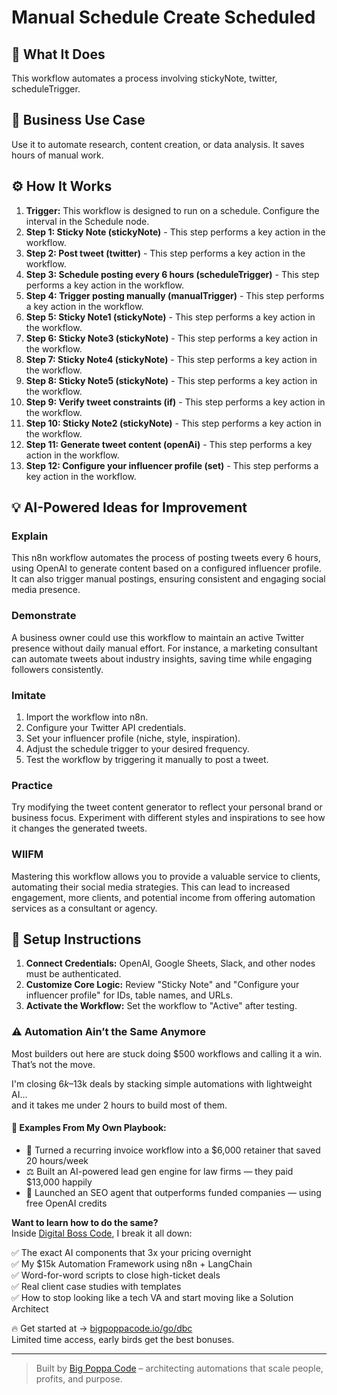 # Manual Schedule Create Scheduled

## 🚀 What It Does
This workflow automates a process involving stickyNote, twitter, scheduleTrigger.

## 💼 Business Use Case
Use it to automate research, content creation, or data analysis. It saves hours of manual work.

## ⚙️ How It Works
1.  **Trigger:** This workflow is designed to run on a schedule. Configure the interval in the Schedule node.
2. **Step 1: Sticky Note (stickyNote)** - This step performs a key action in the workflow.
3. **Step 2: Post tweet (twitter)** - This step performs a key action in the workflow.
4. **Step 3: Schedule posting every 6 hours (scheduleTrigger)** - This step performs a key action in the workflow.
5. **Step 4: Trigger posting manually (manualTrigger)** - This step performs a key action in the workflow.
6. **Step 5: Sticky Note1 (stickyNote)** - This step performs a key action in the workflow.
7. **Step 6: Sticky Note3 (stickyNote)** - This step performs a key action in the workflow.
8. **Step 7: Sticky Note4 (stickyNote)** - This step performs a key action in the workflow.
9. **Step 8: Sticky Note5 (stickyNote)** - This step performs a key action in the workflow.
10. **Step 9: Verify tweet constraints (if)** - This step performs a key action in the workflow.
11. **Step 10: Sticky Note2 (stickyNote)** - This step performs a key action in the workflow.
12. **Step 11: Generate tweet content (openAi)** - This step performs a key action in the workflow.
13. **Step 12: Configure your influencer profile (set)** - This step performs a key action in the workflow.

## 💡 AI-Powered Ideas for Improvement
### Explain
This n8n workflow automates the process of posting tweets every 6 hours, using OpenAI to generate content based on a configured influencer profile. It can also trigger manual postings, ensuring consistent and engaging social media presence.

### Demonstrate
A business owner could use this workflow to maintain an active Twitter presence without daily manual effort. For instance, a marketing consultant can automate tweets about industry insights, saving time while engaging followers consistently.

### Imitate
1. Import the workflow into n8n.
2. Configure your Twitter API credentials.
3. Set your influencer profile (niche, style, inspiration).
4. Adjust the schedule trigger to your desired frequency.
5. Test the workflow by triggering it manually to post a tweet.

### Practice
Try modifying the tweet content generator to reflect your personal brand or business focus. Experiment with different styles and inspirations to see how it changes the generated tweets.

### WIIFM
Mastering this workflow allows you to provide a valuable service to clients, automating their social media strategies. This can lead to increased engagement, more clients, and potential income from offering automation services as a consultant or agency.

## 🔧 Setup Instructions
1. **Connect Credentials:** OpenAI, Google Sheets, Slack, and other nodes must be authenticated.
2. **Customize Core Logic:** Review "Sticky Note" and "Configure your influencer profile" for IDs, table names, and URLs.
3. **Activate the Workflow:** Set the workflow to "Active" after testing.

### ⚠️ Automation Ain’t the Same Anymore

Most builders out here are stuck doing $500 workflows and calling it a win.  
That’s not the move.  

I'm closing $6k–$13k deals by stacking simple automations with lightweight AI...  
and it takes me under 2 hours to build most of them.

#### 🧠 Examples From My Own Playbook:
- 🔁 Turned a recurring invoice workflow into a $6,000 retainer that saved 20 hours/week  
- ⚖️ Built an AI-powered lead gen engine for law firms — they paid $13,000 happily  
- 🚀 Launched an SEO agent that outperforms funded companies — using free OpenAI credits  

**Want to learn how to do the same?**  
Inside [Digital Boss Code](https://bigpoppacode.io/go/dbc), I break it all down:

✅ The exact AI components that 3x your pricing overnight  
✅ My $15k Automation Framework using n8n + LangChain  
✅ Word-for-word scripts to close high-ticket deals  
✅ Real client case studies with templates  
✅ How to stop looking like a tech VA and start moving like a Solution Architect  

🔥 Get started at → [bigpoppacode.io/go/dbc](https://bigpoppacode.io/go/dbc)  
Limited time access, early birds get the best bonuses.

---
> Built by [Big Poppa Code](https://bigpoppacode.io) – architecting automations that scale people, profits, and purpose.
